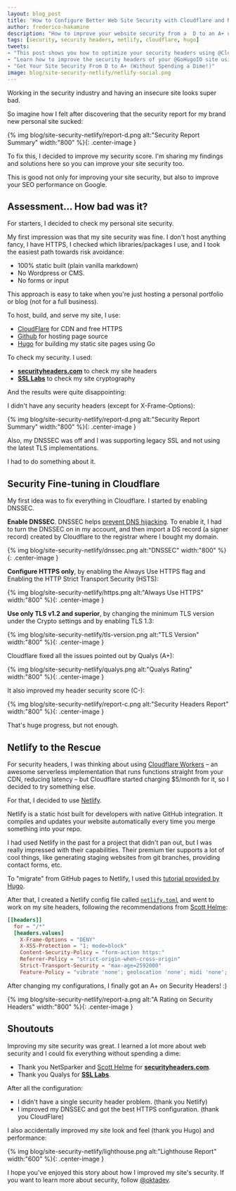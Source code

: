 ```yaml
---
layout: blog_post
title: 'How to Configure Better Web Site Security with Cloudflare and Netlify'
author: frederico-hakamine
description: "How to improve your website security from a  D to an A+ using Cloudflare and Netlify. The best part? You don't have to spend a dime!"
tags: [security, security headers, netlify, cloudflare, hugo]
tweets:
- "This post shows you how to optimize your security headers using @Cloudflare and @Netlify. Go from D to A+ today with these handy instructions!"
- "Learn how to improve the security headers of your @GoHugoIO site using @Cloudflare and @Netlify."
- "Get Your Site Security From D to A+ (Without Spending a Dime!)"
image: blog/site-security-netlify/netlify-social.png
---
```


Working in the security industry and having an insecure site looks super bad. 

So imagine how I felt after discovering that the security report for my brand new personal site sucked:

{% img blog/site-security-netlify/report-d.png alt:"Security Report Summary" width:"800" %}{: .center-image }

To fix this, I decided to improve my security score. I'm sharing my findings and solutions here so you can improve your site security too.

This is good not only for improving your site security, but also to improve your SEO performance on Google.

## Assessment... How bad was it?

For starters, I decided to check my personal site security.

My first impression was that my site security was fine. I don't host anything fancy, I have HTTPS, I checked which libraries/packages I use, and I took the easiest path towards risk avoidance:

- 100% static built (plain vanilla markdown)
- No Wordpress or CMS.
- No forms or input

This approach is easy to take when you're just hosting a personal portfolio or blog (not for a full business).

To host, build, and serve my site, I use:

- [CloudFlare](https://cloudflare.com) for CDN and free HTTPS
- [Github](https://github.com/sudobinbash/sudobinbash-site) for hosting page source
- [Hugo](https://gohugo.io/) for building my static site pages using Go

To check my security. I used:

- **[securityheaders.com](https://securityheaders.com)** to check my site headers
- **[SSL Labs](https://www.ssllabs.com/ssltest/)** to check my site cryptography

And the results were quite disappointing:

I didn't have any security headers (except for X-Frame-Options):

{% img blog/site-security-netlify/report-d.png alt:"Security Report Summary" width:"800" %}{: .center-image }

Also, my DNSSEC was off and I was supporting legacy SSL and not using the latest TLS implementations.

I had to do something about it.

## Security Fine-tuning in Cloudflare

My first idea was to fix everything in Cloudflare. I started by enabling DNSSEC.

**Enable DNSSEC**. DNSSEC helps [prevent DNS hijacking](https://www.icann.org/resources/pages/dnssec-qaa-2014-01-29-en). To enable it, I had to turn the DNSSEC on in my account, and then import a DS record (a signer record) created by Cloudflare to the registrar where I bought my domain.

{% img blog/site-security-netlify/dnssec.png alt:"DNSSEC" width:"800" %}{: .center-image }

**Configure HTTPS only**, by enabling the Always Use HTTPS flag and Enabling the HTTP Strict Transport Security (HSTS):

{% img blog/site-security-netlify/https.png alt:"Always Use HTTPS" width:"800" %}{: .center-image }

**Use only TLS v1.2 and superior**, by changing the minimum TLS version under the Crypto settings and by enabling TLS 1.3:

{% img blog/site-security-netlify/tls-version.png alt:"TLS Version" width:"800" %}{: .center-image }

Cloudflare fixed all the issues pointed out by Qualys (A+): 

{% img blog/site-security-netlify/qualys.png alt:"Qualys Rating" width:"800" %}{: .center-image }

It also improved my header security score (C-):

{% img blog/site-security-netlify/report-c.png alt:"Security Headers Report" width:"800" %}{: .center-image }

That's huge progress, but not enough.

## Netlify to the Rescue

For security headers, I was thinking about using [Cloudflare Workers](https://www.cloudflare.com/products/cloudflare-workers/) – an awesome serverless implementation that runs functions straight from your CDN, reducing latency – but Cloudflare started charging $5/month for it, so I decided to try something else.

For that, I decided to use [Netlify](https://netlify.com).

Netlify is a static host built for developers with native GitHub integration. It compiles and updates your website automatically every time you merge something into your repo.

I had used Netlify in the past for a project that didn't pan out, but I was really impressed with their capabilities. Their premium tier supports a lot of cool things, like generating staging websites from git branches, providing contact forms, etc.

To "migrate" from GitHub pages to Netlify, I used this [tutorial provided by Hugo](https://gohugo.io/hosting-and-deployment/hosting-on-netlify/).

After that, I created a Netlify config file called [`netlify.toml`](https://github.com/sudobinbash/sudobinbash-site/blob/master/netlify.toml) and went to work on my site headers, following the recommendations from [Scott Helme](https://scotthelme.co.uk/tag/security-headers/):

```toml
[[headers]]
  for = "/*"
  [headers.values]
    X-Frame-Options = "DENY"
    X-XSS-Protection = "1; mode=block"
    Content-Security-Policy = "form-action https:"
    Referrer-Policy = "strict-origin-when-cross-origin"
    Strict-Transport-Security = "max-age=2592000"
    Feature-Policy = "vibrate 'none'; geolocation 'none'; midi 'none'; notifications 'none'; push 'none'; sync-xhr 'none'; microphone 'none'; camera 'none'; magnetometer 'none'; gyroscope 'none'; speaker 'none'; vibrate 'none'; fullscreen 'none'; payment 'none'"
```

After changing my configurations, I finally got an A+ on Security Headers! :)

{% img blog/site-security-netlify/report-a.png alt:"A Rating on Security Headers" width:"800" %}{: .center-image }

## Shoutouts

Improving my site security was great. I learned a lot more about web security and I could fix everything without spending a dime:

- Thank you NetSparker and [Scott Helme](https://scotthelme.co.uk/tag/security-headers/) for **[securityheaders.com](https://securityheaders.com)**.
- Thank you Qualys for **[SSL Labs](https://www.ssllabs.com/ssltest/)**.

After all the configuration:

- I didn't have a single security header problem. (thank you Netlify)
- I improved my DNSSEC and got the best HTTPS configuration. (thank you CloudFlare)

I also accidentally improved my site look and feel (thank you Hugo) and performance:

{% img blog/site-security-netlify/lighthouse.png alt:"Lighthouse Report" width:"600" %}{: .center-image }

I hope you've enjoyed this story about how I improved my site's security. If you want to learn more about security, follow [@oktadev](https://twitter.com/oktadev).
